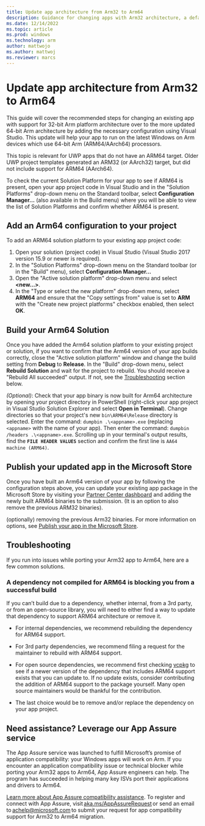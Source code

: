 ```yaml
---
title: Update app architecture from Arm32 to Arm64
description: Guidance for changing apps with Arm32 architecture, a default for older UWP apps, to the updated Arm64 architecture using Visual Studio so that your app will work on the latest Windows on Arm devices.
ms.date: 12/14/2022
ms.topic: article
ms.prod: windows
ms.technology: arm
author: mattwojo
ms.author: mattwoj
ms.reviewer: marcs
---
```


# Update app architecture from Arm32 to Arm64

This guide will cover the recommended steps for changing an existing app with support for 32-bit Arm platform architecture over to the more updated 64-bit Arm architecture by adding the necessary configuration using Visual Studio. This update will help your app to run on the latest Windows on Arm devices which use 64-bit Arm (ARM64/AArch64) processors.

This topic is relevant for UWP apps that do not have an ARM64 target. Older UWP project templates generated an ARM32 (or AArch32) target, but did not include support for ARM64 (AArch64).

To check the current Solution Platform for your app to see if ARM64 is present, open your app project code in Visual Studio and in the "Solution Platforms" drop-down menu on the Standard toolbar, select **Configuration Manager...** (also available in the Build menu) where you will be able to view the list of Solution Platforms and confirm whether ARM64 is present.

## Add an Arm64 configuration to your project

To add an ARM64 solution platform to your existing app project code:

1. Open your solution (project code) in Visual Studio (Visual Studio 2017 version 15.9 or newer is required).
2. In the "Solution Platforms" drop-down menu on the Standard toolbar (or in the "Build" menu), select **Configuration Manager...**
3. Open the "Active solution platform" drop-down menu and select **<new...>**.
4. In the "Type or select the new platform" drop-down menu, select **ARM64** and ensure that the "Copy settings from" value is set to **ARM** with the "Create new project platforms" checkbox enabled, then select **OK**.

## Build your Arm64 Solution

Once you have added the Arm64 solution platform to your existing project or solution, if you want to confirm that the Arm64 version of your app builds correctly, close the "Active solution platform" window and change the build setting from **Debug** to **Release**. In the "Build" drop-down menu, select **Rebuild Solution** and wait for the project to rebuild. You should receive a "Rebuild All succeeded" output. If not, see the [Troubleshooting](#troubleshooting) section below.

*(Optional)*: Check that your app binary is now built for Arm64 architecture by opening your project directory in PowerShell (right-click your app project in Visual Studio Solution Explorer and select **Open in Terminal**). Change directories so that your project's new `bin\ARM64\Release` directory is selected. Enter the command: `dumpbin .\<appname>.exe` (replacing `<appname>` with the name of your app). Then enter the command: `dumpbin /headers .\<appname>.exe`. Scrolling up in your terminal's output results, find the **`FILE HEADER VALUES`** section and confirm the first line is `AA64 machine (ARM64)`.

## Publish your updated app in the Microsoft Store

Once you have built an Arm64 version of your app by following the configuration steps above, you can update your existing app package in the Microsoft Store by visiting your [Partner Center dashboard](https://partner.microsoft.com/dashboard) and adding the newly built ARM64 binaries to the submission. (It is an option to also remove the previous ARM32 binaries).

(optionally) removing the previous Arm32 binaries. For more information on options, see [Publish your app in the Microsoft Store](/windows/apps/publish/publish-your-app/overview).

## Troubleshooting

If you run into issues while porting your Arm32 app to Arm64, here are a few common solutions.

### A dependency not compiled for ARM64 is blocking you from a successful build

If you can’t build due to a dependency, whether internal, from a 3rd party, or from an open-source library, you will need to either find a way to update that dependency to support ARM64 architecture or remove it.

- For internal dependencies, we recommend rebuilding the dependency for ARM64 support.

- For 3rd party dependencies, we recommend filing a request for the maintainer to rebuild with ARM64 support.

- For open source dependencies, we recommend first checking [vcpkg](https://vcpkg.io/en/index.html) to see if a newer version of the dependency that includes ARM64 support exists that you can update to. If no update exists, consider contributing the addition of ARM64 support to the package yourself. Many open source maintainers would be thankful for the contribution.

- The last choice would be to remove and/or replace the dependency on your app project.

## Need assistance? Leverage our App Assure service

The App Assure service was launched to fulfill Microsoft’s promise of application compatibility: your Windows apps will work on Arm. If you encounter an application compatibility issue or technical blocker while porting your Arm32 apps to Arm64, App Assure engineers can help. The program has succeeded in helping many key ISVs port their applications and drivers to Arm64.

[Learn more about App Assure compatibility assistance](https://www.microsoft.com/fasttrack/microsoft-365/app-assure). To register and connect with App Assure, visit [aka.ms/AppAssureRequest](https://aka.ms/appassurerequest) or send an email to [achelp@microsoft.com](mailto:achelp@microsoft.com) to submit your request for app compatibility support for Arm32 to Arm64 migration.

